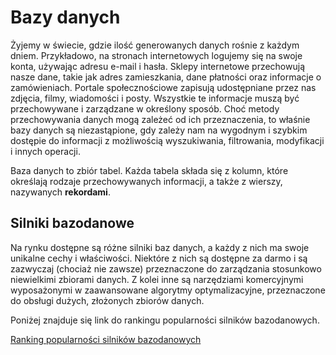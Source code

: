 # Bazy danych

Żyjemy w świecie, gdzie ilość generowanych danych rośnie z każdym dniem. Przykładowo, na stronach internetowych logujemy się na swoje konta, używając adresu e-mail i hasła. Sklepy internetowe przechowują nasze dane, takie jak adres zamieszkania, dane płatności oraz informacje o zamówieniach. Portale społecznościowe zapisują udostępniane przez nas zdjęcia, filmy, wiadomości i posty. Wszystkie te informacje muszą być przechowywane i zarządzane w określony sposób. Choć metody przechowywania danych mogą zależeć od ich przeznaczenia, to właśnie bazy danych są niezastąpione, gdy zależy nam na wygodnym i szybkim dostępie do informacji z możliwością wyszukiwania, filtrowania, modyfikacji i innych operacji.

Baza danych to zbiór tabel. Każda tabela składa się z kolumn, które określają rodzaje przechowywanych informacji, a także z wierszy, nazywanych **rekordami**.

## Silniki bazodanowe

Na rynku dostępne są różne silniki baz danych, a każdy z nich ma swoje unikalne cechy i właściwości. Niektóre z nich są dostępne za darmo i są zazwyczaj (chociaż nie zawsze) przeznaczone do zarządzania stosunkowo niewielkimi zbiorami danych. Z kolei inne są narzędziami komercyjnymi wyposażonymi w zaawansowane algorytmy optymalizacyjne, przeznaczone do obsługi dużych, złożonych zbiorów danych.

Poniżej znajduje się link do rankingu popularności silników bazodanowych.

[Ranking popularności silników bazodanowych](https://db-engines.com/en/ranking)
